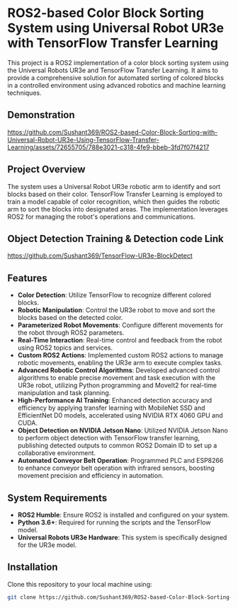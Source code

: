 # ROS2-based Color Block Sorting System using Universal Robot UR3e with TensorFlow Transfer Learning

This project is a ROS2 implementation of a color block sorting system using the Universal Robots UR3e and TensorFlow Transfer Learning. It aims to provide a comprehensive solution for automated sorting of colored blocks in a controlled environment using advanced robotics and machine learning techniques.


## Demonstration

https://github.com/Sushant369/ROS2-based-Color-Block-Sorting-with-Universal-Robot-UR3e-Using-TensorFlow-Transfer-Learning/assets/72655705/788e3021-c318-4fe9-bbeb-3fd7f07f4217

## Project Overview

The system uses a Universal Robot UR3e robotic arm to identify and sort blocks based on their color. TensorFlow Transfer Learning is employed to train a model capable of color recognition, which then guides the robotic arm to sort the blocks into designated areas. The implementation leverages ROS2 for managing the robot's operations and communications.

## Object Detection Training & Detection code Link
https://github.com/Sushant369/TensorFlow-UR3e-BlockDetect

## Features

- **Color Detection**: Utilize TensorFlow to recognize different colored blocks.
- **Robotic Manipulation**: Control the UR3e robot to move and sort the blocks based on the detected color.
- **Parameterized Robot Movements**: Configure different movements for the robot through ROS2 parameters.
- **Real-Time Interaction**: Real-time control and feedback from the robot using ROS2 topics and services.
- **Custom ROS2 Actions**: Implemented custom ROS2 actions to manage robotic movements, enabling the UR3e arm to execute complex tasks.
- **Advanced Robotic Control Algorithms**: Developed advanced control algorithms to enable precise movement and task execution with the UR3e robot, utilizing Python programming and MoveIt2 for real-time manipulation and task planning.
- **High-Performance AI Training**: Enhanced detection accuracy and efficiency by applying transfer learning with MobileNet SSD and EfficientNet D0 models, accelerated using NVIDIA RTX 4060 GPU and CUDA.
- **Object Detection on NVIDIA Jetson Nano**: Utilized NVIDIA Jetson Nano to perform object detection with TensorFlow transfer learning, publishing detected outputs to common ROS2 Domain ID to set up a collaborative environment.
- **Automated Conveyor Belt Operation**: Programmed PLC and ESP8266 to enhance conveyor belt operation with infrared sensors, boosting movement precision and efficiency in automation.


## System Requirements

- **ROS2 Humble**: Ensure ROS2 is installed and configured on your system.
- **Python 3.6+**: Required for running the scripts and the TensorFlow model.
- **Universal Robots UR3e Hardware**: This system is specifically designed for the UR3e model.

## Installation

Clone this repository to your local machine using:

```bash
git clone https://github.com/Sushant369/ROS2-based-Color-Block-Sorting-with-Universal-Robot-UR3e-Using-TensorFlow-Transfer-Learning.git
